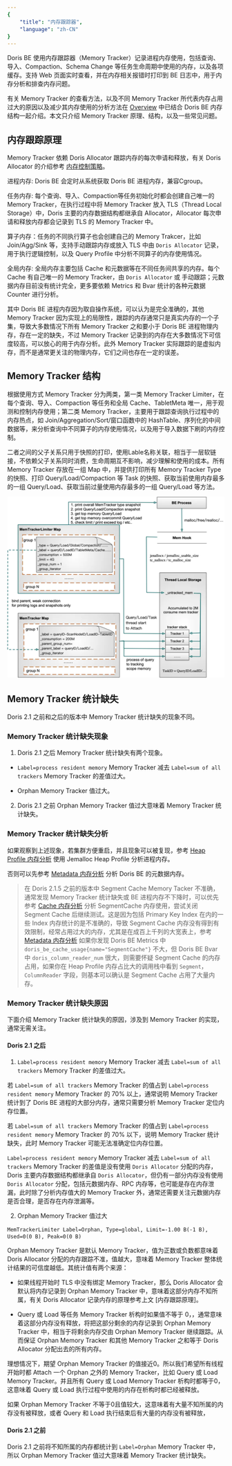 ```yaml
---
{
    "title": "内存跟踪器",
    "language": "zh-CN"
}
---
```


<!--
Licensed to the Apache Software Foundation (ASF) under one
or more contributor license agreements.  See the NOTICE file
distributed with this work for additional information
regarding copyright ownership.  The ASF licenses this file
to you under the Apache License, Version 2.0 (the
"License"); you may not use this file except in compliance
with the License.  You may obtain a copy of the License at

  http://www.apache.org/licenses/LICENSE-2.0

Unless required by applicable law or agreed to in writing,
software distributed under the License is distributed on an
"AS IS" BASIS, WITHOUT WARRANTIES OR CONDITIONS OF ANY
KIND, either express or implied.  See the License for the
specific language governing permissions and limitations
under the License.
-->

Doris BE 使用内存跟踪器（Memory Tracker）记录进程内存使用，包括查询、导入、Compaction、Schema Change 等任务生命周期中使用的内存，以及各项缓存。支持 Web 页面实时查看，并在内存相关报错时打印到 BE 日志中，用于内存分析和排查内存问题。

有关 Memory Tracker 的查看方法，以及不同 Memory Tracker 所代表内存占用过大的原因以及减少其内存使用的分析方法在 [Overview](overview) 中已结合 Doris BE 内存结构一起介绍。本文只介绍 Memory Tracker 原理、结构，以及一些常见问题。

## 内存跟踪原理

Memory Tracker 依赖 Doris Allocator 跟踪内存的每次申请和释放，有关 Doris Allocator 的介绍参考 [内存控制策略](./memory-control-strategy.md)。

进程内存: Doris BE 会定时从系统获取 Doris BE 进程内存，兼容Cgroup。

任务内存: 每个查询、导入、Compaction等任务初始化时都会创建自己唯一的 Memory Tracker，在执行过程中将 Memory Tracker 放入 TLS（Thread Local Storage）中，Doris 主要的内存数据结构都继承自 Allocator，Allocator 每次申请和释放内存都会记录到 TLS 的 Memory Tracker 中。

算子内存：任务的不同执行算子也会创建自己的 Memory Trakcer，比如 Join/Agg/Sink 等，支持手动跟踪内存或放入 TLS 中由 `Doris Allocator` 记录，用于执行逻辑控制，以及 Query Profile 中分析不同算子的内存使用情况。

全局内存: 全局内存主要包括 Cache 和元数据等在不同任务间共享的内存。每个 Cache 有自己唯一的 Memory Tracker，由 `Doris Allocator` 或 手动跟踪；元数据内存目前没有统计完全，更多要依赖 Metrics 和 Bvar 统计的各种元数据 Counter 进行分析。

其中 Doris BE 进程内存因为取自操作系统，可以认为是完全准确的，其他 Memory Tracker 因为实现上的局限性，跟踪的内存通常只是真实内存的一个子集，导致大多数情况下所有 Memory Tracker 之和要小于 Doris BE 进程物理内存，存在一定的缺失，不过 Memory Tracker 记录到的内存在大多数情况下可信度较高，可以放心的用于内存分析。此外 Memory Tracker 实际跟踪的是虚拟内存，而不是通常更关注的物理内存，它们之间也存在一定的误差。

## Memory Tracker 结构

根据使用方式 Memory Tracker 分为两类，第一类 Memory Tracker Limiter，在每个查询、导入、Compaction 等任务和全局 Cache、TabletMeta 唯一，用于观测和控制内存使用；第二类 Memory Tracker，主要用于跟踪查询执行过程中的内存热点，如 Join/Aggregation/Sort/窗口函数中的 HashTable、序列化的中间数据等，来分析查询中不同算子的内存使用情况，以及用于导入数据下刷的内存控制。

二者之间的父子关系只用于快照的打印，使用Lable名称关联，相当于一层软链接，不依赖父子关系同时消费，生命周期互不影响，减少理解和使用的成本。所有 Memory Tracker 存放在一组 Map 中，并提供打印所有 Memory Tracker Type 的快照、打印 Query/Load/Compaction  等 Task 的快照、获取当前使用内存最多的一组 Query/Load、获取当前过量使用内存最多的一组 Query/Load 等方法。

![Memory Tracker Implement](/images/memory-tracker-implement.png)

## Memory Tracker 统计缺失

Doris 2.1 之前和之后的版本中 Memory Tracker 统计缺失的现象不同。

### Memory Tracker 统计缺失现象

1. Doris 2.1 之后 Memory Tracker 统计缺失有两个现象。

- `Label=process resident memory` Memory Tracker 减去 `Label=sum of all trackers` Memory Tracker 的差值过大。

- Orphan Memory Tracker 值过大。

2. Doris 2.1 之前 Orphan Memory Tracker 值过大意味着 Memory Tracker 统计缺失。

### Memory Tracker 统计缺失分析

如果观察到上述现象，若集群方便重启，并且现象可以被复现，参考 [Heap Profile 内存分析](heap-profile-memory-analysis.md) 使用 Jemalloc Heap Profile 分析进程内存。

否则可以先参考 [Metadata 内存分析](./metadata-memory-analysis.md) 分析 Doris BE 的元数据内存。

> 在 Doris 2.1.5 之前的版本中 Segment Cache Memory Tacker 不准确，通常发现 Memory Tracker 统计缺失或 BE 进程内存不下降时，可以优先参考 [Cache 内存分析](./doris-cache-memory-analysis.md) 分析 SegmentCache 内存使用，尝试关闭 Segment Cache 后继续测试。这是因为包括 Primary Key Index 在内的一些 Index 内存统计的是不准确的，导致 Segment Cache 内存没有得到有效限制，经常占用过大的内存，尤其是在成百上千列的大宽表上，参考 [Metadata 内存分析](./metadata-memory-analysis.md) 如果你发现 Doris BE Metrics 中 `doris_be_cache_usage{name="SegmentCache"}` 不大，但 Doris BE Bvar 中 `doris_column_reader_num` 很大，则需要怀疑 Segment Cache 的内存占用，如果你在 Heap Profile 内存占比大的调用栈中看到 `Segment`，`ColumnReader` 字段，则基本可以确认是 Segment Cache 占用了大量内存。

### Memory Tracker 统计缺失原因

下面介绍 Memory Tracker 统计缺失的原因，涉及到 Memory Tracker 的实现，通常无需关注。

#### Doris 2.1 之后

1. `Label=process resident memory` Memory Tracker 减去 `Label=sum of all trackers` Memory Tracker 的差值过大。

若 `Label=sum of all trackers` Memory Tracker 的值占到 `Label=process resident memory` Memory Tracker 的 70% 以上，通常说明 Memory Tracker 统计到了 Doris BE 进程的大部分内存，通常只需要分析 Memory Tracker 定位内存位置。

若 `Label=sum of all trackers` Memory Tracker 的值占到 `Label=process resident memory` Memory Tracker 的 70% 以下，说明 Memory Tracker 统计缺失，此时 Memory Tracker 可能无法准确定位内存位置。

`Label=process resident memory` Memory Tracker 减去 `Label=sum of all trackers` Memory Tracker 的差值是没有使用 `Doris Allocator` 分配的内存，Doris 主要内存数据结构都继承自 `Doris Allocator`，但仍有一部分内存没有使用 `Doris Allocator` 分配，包括元数据内存、RPC 内存等，也可能是存在内存泄漏，此时除了分析内存值大的 Memory Tracker 外，通常还需要关注元数据内存是否合理，是否存在内存泄漏等。

2. Orphan Memory Tracker 值过大

```
MemTrackerLimiter Label=Orphan, Type=global, Limit=-1.00 B(-1 B), Used=0(0 B), Peak=0(0 B)
```

Orphan Memory Tracker 是默认 Memory Tracker，值为正数或负数都意味着 Doris Allocator 分配的内存跟踪不准，值越大，意味着 Memory Tracker 整体统计结果的可信度越低。其统计值有两个来源：

- 如果线程开始时 TLS 中没有绑定 Memory Tracker，那么 Doris Allocator 会默认将内存记录到 Orphan Memory Tracker 中，意味着这部分内存不知所属，有关 Doris Allocator 记录内存的原理参考上文 [内存跟踪原理]。

- Query 或 Load 等任务 Memory Tracker 析构时如果值不等于 0，，通常意味着这部分内存没有释放，将把这部分剩余的内存记录到 Orphan Memory Tracker 中，相当于将剩余内存交由 Orphan Memory Tracker 继续跟踪。从而保证 Orphan Memory Tracker 和其他 Memory Tracker 之和等于 Doris Allocator 分配出去的所有内存。

理想情况下，期望 Orphan Memory Tracker 的值接近0。所以我们希望所有线程开始时都 Attach 一个 Orphan 之外的 Memory Tracker，比如 Query 或 Load Memory Tracker。并且所有 Query 或 Load Memory Tracker 析构时都等于0，这意味着 Query 或 Load 执行过程中使用的内存在析构时都已经被释放。

如果 Orphan Memory Tracker 不等于0且值较大，这意味着有大量不知所属的内存没有被释放，或者 Query 和 Load 执行结束后有大量的内存没有被释放，

#### Doris 2.1 之前

Doris 2.1 之前将不知所属的内存都统计到 `Label=Orphan` Memory Tracker 中，所以 Orphan Memory Tracker 值过大意味着 Memory Tracker 统计缺失。
